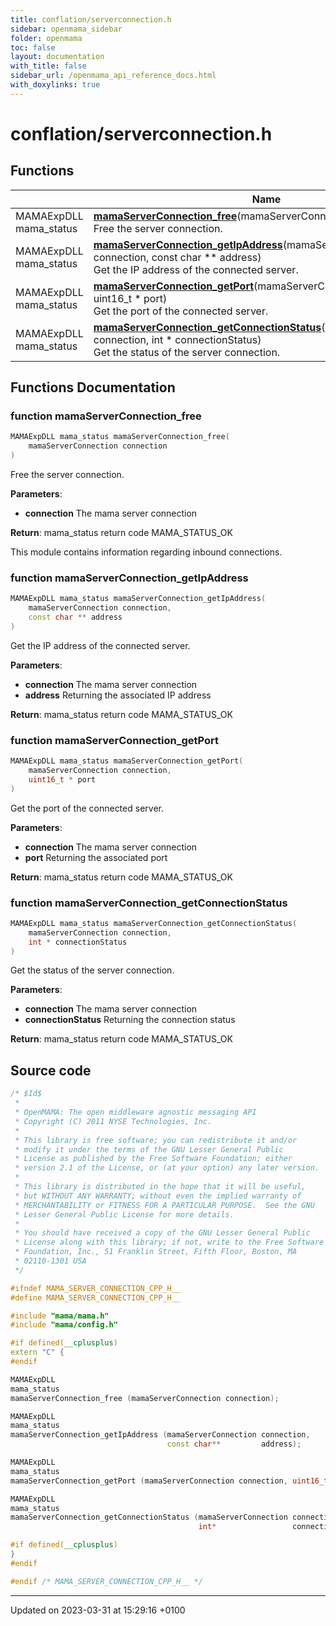 ```yaml
---
title: conflation/serverconnection.h
sidebar: openmama_sidebar
folder: openmama
toc: false
layout: documentation
with_title: false
sidebar_url: /openmama_api_reference_docs.html
with_doxylinks: true
---
```


# conflation/serverconnection.h



## Functions

|                | Name           |
| -------------- | -------------- |
| MAMAExpDLL mama_status | **[mamaServerConnection_free](serverconnection_8h.html#function-mamaserverconnection-free)**(mamaServerConnection connection)<br>Free the server connection.  |
| MAMAExpDLL mama_status | **[mamaServerConnection_getIpAddress](serverconnection_8h.html#function-mamaserverconnection-getipaddress)**(mamaServerConnection connection, const char ** address)<br>Get the IP address of the connected server.  |
| MAMAExpDLL mama_status | **[mamaServerConnection_getPort](serverconnection_8h.html#function-mamaserverconnection-getport)**(mamaServerConnection connection, uint16_t * port)<br>Get the port of the connected server.  |
| MAMAExpDLL mama_status | **[mamaServerConnection_getConnectionStatus](serverconnection_8h.html#function-mamaserverconnection-getconnectionstatus)**(mamaServerConnection connection, int * connectionStatus)<br>Get the status of the server connection.  |


## Functions Documentation

### function mamaServerConnection_free

```cpp
MAMAExpDLL mama_status mamaServerConnection_free(
    mamaServerConnection connection
)
```

Free the server connection. 

**Parameters**: 

  * **connection** The mama server connection


**Return**: mama_status return code MAMA_STATUS_OK 

This module contains information regarding inbound connections.


### function mamaServerConnection_getIpAddress

```cpp
MAMAExpDLL mama_status mamaServerConnection_getIpAddress(
    mamaServerConnection connection,
    const char ** address
)
```

Get the IP address of the connected server. 

**Parameters**: 

  * **connection** The mama server connection 
  * **address** Returning the associated IP address


**Return**: mama_status return code MAMA_STATUS_OK 

### function mamaServerConnection_getPort

```cpp
MAMAExpDLL mama_status mamaServerConnection_getPort(
    mamaServerConnection connection,
    uint16_t * port
)
```

Get the port of the connected server. 

**Parameters**: 

  * **connection** The mama server connection 
  * **port** Returning the associated port


**Return**: mama_status return code MAMA_STATUS_OK 

### function mamaServerConnection_getConnectionStatus

```cpp
MAMAExpDLL mama_status mamaServerConnection_getConnectionStatus(
    mamaServerConnection connection,
    int * connectionStatus
)
```

Get the status of the server connection. 

**Parameters**: 

  * **connection** The mama server connection 
  * **connectionStatus** Returning the connection status


**Return**: mama_status return code MAMA_STATUS_OK 



## Source code

```cpp
/* $Id$
 *
 * OpenMAMA: The open middleware agnostic messaging API
 * Copyright (C) 2011 NYSE Technologies, Inc.
 *
 * This library is free software; you can redistribute it and/or
 * modify it under the terms of the GNU Lesser General Public
 * License as published by the Free Software Foundation; either
 * version 2.1 of the License, or (at your option) any later version.
 *
 * This library is distributed in the hope that it will be useful,
 * but WITHOUT ANY WARRANTY; without even the implied warranty of
 * MERCHANTABILITY or FITNESS FOR A PARTICULAR PURPOSE.  See the GNU
 * Lesser General Public License for more details.
 *
 * You should have received a copy of the GNU Lesser General Public
 * License along with this library; if not, write to the Free Software
 * Foundation, Inc., 51 Franklin Street, Fifth Floor, Boston, MA
 * 02110-1301 USA
 */

#ifndef MAMA_SERVER_CONNECTION_CPP_H__
#define MAMA_SERVER_CONNECTION_CPP_H__

#include "mama/mama.h"
#include "mama/config.h"

#if defined(__cplusplus)
extern "C" {
#endif

MAMAExpDLL
mama_status
mamaServerConnection_free (mamaServerConnection connection);

MAMAExpDLL
mama_status
mamaServerConnection_getIpAddress (mamaServerConnection connection,
                                   const char**         address);

MAMAExpDLL
mama_status
mamaServerConnection_getPort (mamaServerConnection connection, uint16_t* port);

MAMAExpDLL
mama_status
mamaServerConnection_getConnectionStatus (mamaServerConnection connection,
                                          int*                 connectionStatus);

#if defined(__cplusplus)
}
#endif

#endif /* MAMA_SERVER_CONNECTION_CPP_H__ */
```


-------------------------------

Updated on 2023-03-31 at 15:29:16 +0100

